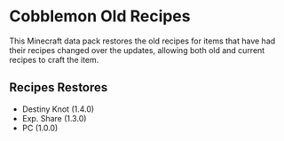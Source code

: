 # Cobblemon Old Recipes

This Minecraft data pack restores the old recipes for items that have had their recipes changed over the updates, allowing both old and current recipes to craft the item.

## Recipes Restores
* Destiny Knot (1.4.0)
* Exp. Share (1.3.0)
* PC (1.0.0)